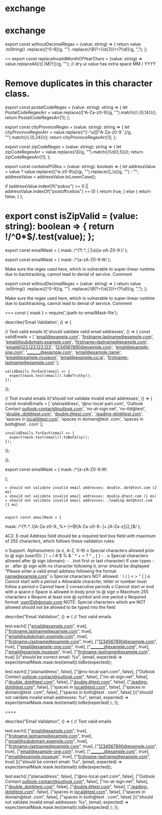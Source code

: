 # exchange
# exchange
export const withoutDecimalRegex = (value: string) => {
  return value
    .toString()
    .replace(/[^0-9]/g, "")
    .replace(/\B(?=(\d{3})+(?!\d))/g, ",");
};

==
export const replaceInvalidMonthOfYearChars = (value: string) => value.replaceAll(/([ |M|Y])/g, ""); // dry ui value has extra space MM / YYYY

Remove duplicates in this character class.
==

export const postalCodeRegex = (value: string): string => {
  let PostalCodeRegexArr = value.replace(/[^A-Za-z0-9]/g, "").match(/(.{0,14})/);
  return PostalCodeRegexArr[1];
};

export const cityProvinceRegex = (value: string): string => {
  let cityProvinceRegexArr = value.replace(/^[-'\s]|[^A-Za-z0-9 ',]/g, "").match(/(.{0,24})/);
  return cityProvinceRegexArr[1];
};

export const zipCodeRegex = (value: string): string => {
  let zipCodeRegexArr = value.replace(/\D/g, "").match(/(\d{0,5})/);
  return zipCodeRegexArr[1];
};

export const containsPOBox = (value: string): boolean => {
  let addressValue = value ? value.replace(/[^a-z0-9\s]/gi, "").replace(/[_\s]/g, "") : "";
  addressValue = addressValue.toLowerCase();

  if (addressValue.indexOf("pobox") >= 0 || addressValue.indexOf("postofficebox") >= 0) {
    return true;
  } else {
    return false;
  }
};

export const isZipValid = (value: string): boolean => {
  return !/^0*$/.test(value);
};
==

export const emailMask = {
  mask: /^(?!.*\.\.|\.|\s)[a-zA-Z0-9.!$%#&'^*+/=?_{|}~\s-]+@?(?!\.|-)[a-zA-Z0-9.-]*(?:\.?[a-zA-Z0-9]*)*$/
};

export const emailMask = {
  mask: /^[a-zA-Z0-9.!#$%&'*+/=?^_`{|}~-]+@[a-zA-Z0-9-]+(\.[a-zA-Z0-9-]+)*$/
};

Make sure the regex used here, which is vulnerable to super-linear runtime due to backtracking, cannot lead to denial of service.
Comment

export const withoutDecimalRegex = (value: string) => {
  return value
    .toString()
    .replace(/[^0-9]/g, "")
    .replace(/\B(?=(\d{3})+(?!\d))/g, ",");
};

Make sure the regex used here, which is vulnerable to super-linear runtime due to backtracking, cannot lead to denial of service.
Comment

===
const { mask } = require('./path-to-emailMask-file');

describe('Email Validation', () => {

  // Test valid emails
  it('should validate valid email addresses', () => {
    const validEmails = [
      'email@example.com',
      'firstname.lastname@example.com',
      'email@subdomain.example.com',
      'firstname+lastname@example.com',
      'email@123.123.123.123',
      '1234567890@example.com',
      'email@example-one.com',
      '_______@example.com',
      'email@example.name',
      'email@example.museum',
      'email@example.co.jp',
      'firstname-lastname@example.com'
    ];

    validEmails.forEach(email => {
      expect(mask.test(email)).toBeTruthy();
    });
  });

  // Test invalid emails
  it('should not validate invalid email addresses', () => {
    const invalidEmails = [
      'plainaddress',
      '@no-local-part.com',
      'Outlook Contact <outlook-contact@outlook.com>',
      'no-at-sign.net',
      'no-tld@test',
      'double..dot@test.com',
      'double.@test.com',
      '.leading-dot@test.com',
      'spaces in local@test.com',
      'spaces in domain@test .com',
      'spaces in both@test . com'
    ];

    invalidEmails.forEach(email => {
      expect(mask.test(email)).toBeFalsy();
    });
  });

});

export const emailMask = {
    mask: /^[a-zA-Z0-9.!#$%&'*+/=?^_`{|}~-]+@[a-zA-Z0-9-]+(\.[a-zA-Z0-9-]+)+$/

};

    ✕ should not validate invalid email addresses: double..dot@test.com (2 ms)
    ✕ should not validate invalid email addresses: double.@test.com (1 ms)
    ✕ should not validate invalid email addresses: .leading-dot@test.com (1 ms)
    
    
    export const emailMask = {
  mask: /^(?!.*\.\.)[A-Za-z0-9._%+-]+@[A-Za-z0-9.-]+\.[A-Za-z]{2,}$/
};



AC2: E-mail Address field should be a required text box field with maximum of 255 characters, which follows these validation rules:

o    Support: Alphanumeric (a-z, A-Z, 0-9) 
 o    Special characters allowed prior to @ sign (userID):   | ! ~ / # $ % & ' * + = ? ^ _ { } - .
 o    Special characters allowed after @ sign (domain):   - . (not first or last character)
            If user types - or . after @ sign with no character following it, error should be displayed "Please enter a valid email address following the format name@example.com"
 o    Special characters NOT allowed:  ` \ ( ) < > "  [ ]
 o    Cannot start with a period
 o    Allowable character, letter or number must follow a period
 o    Cannot have 2 consecutive periods
 o    Cannot start or end with a space
 o    Space is allowed in body prior to @ sign
 o    Maximum 255 characters
 o    Require at least one @ symbol and one period
 o    Required format: userID@domain.com 
 NOTE: Special characters which are NOT allowed should not be allowed to be typed into the field
 
 
 
 describe("Email Validation", () => {
  // Test valid emails

  test.each([
    ["email@example.com", true],
    ["firstname.lastname@example.com", true],
    ["email@subdomain.example.com", true],
    ["firstname+lastname@example.com", true],
    ["1234567890@example.com", true],
    ["email@example-one.com", true],
    ["_______@example.com", true],
    ["email@example.museum", true],
    ["firstname-lastname@example.com", true]
  ])("should be correct email: %s", (email, expected) => expect(emailMask.mask.test(email)).toBe(expected));

  test.each([
    ["plainaddress", false],
    ["@no-local-part.com", false],
    ["Outlook Contact <outlook-contact@outlook.com>", false],
    ["no-at-sign.net", false],
    ["double..dot@test.com", false],
    ["double.@test.com", false],
    [".leading-dot@test.com", false],
    ["spaces in local@test.com", false],
    ["spaces in domain@test .com", false],
    ["spaces in both@test . com", false]
  ])("should not validate invalid email addresses: %s", (email, expected) =>
    expect(emailMask.mask.test(email)).toBe(expected)
  );
});

====

 describe("Email Validation", () => {
  // Test valid emails

  test.each([
    ["email@example.com", true],
    ["firstname.lastname@example.com", true],
    ["email@subdomain.example.com", true],
    ["firstname+lastname@example.com", true],
    ["1234567890@example.com", true],
    ["email@example-one.com", true],
    ["_______@example.com", true],
    ["email@example.museum", true],
    ["firstname-lastname@example.com", true]
  ])("should be correct email: %s", (email, expected) => expect(emailMask.mask.test(email)).toBe(expected));

  test.each([
    ["plainaddress", false],
    ["@no-local-part.com", false],
    ["Outlook Contact <outlook-contact@outlook.com>", false],
    ["no-at-sign.net", false],
    ["double..dot@test.com", false],
    ["double.@test.com", false],
    [".leading-dot@test.com", false],
    ["spaces in local@test.com", false],
    ["spaces in domain@test .com", false],
    ["spaces in both@test . com", false]
  ])("should not validate invalid email addresses: %s", (email, expected) =>
    expect(emailMask.mask.test(email)).toBe(expected)
  );
});
